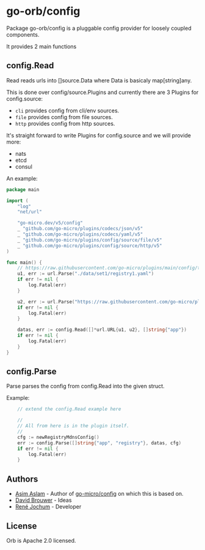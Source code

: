 # go-orb/config

Package go-orb/config is a pluggable config provider for loosely coupled components.

It provides 2 main functions

## config.Read

Read reads urls into []source.Data where Data is basicaly map[string]any.

This is done over config/source.Plugins and currently there are 3 Plugins for config.source:

- `cli` provides config from cli/env sources.
- `file` provides config from file sources.
- `http` provides config from http sources.

It's straight forward to write Plugins for config.source and we will provide more:

- nats
- etcd
- consul

An example:

```go
package main

import (
    "log"
    "net/url"

    "go-micro.dev/v5/config"
    _ "github.com/go-micro/plugins/codecs/json/v5"
    _ "github.com/go-micro/plugins/codecs/yaml/v5"
    _ "github.com/go-micro/plugins/config/source/file/v5"
    _ "github.com/go-micro/plugins/config/source/http/v5"
)

func main() {
    // https://raw.githubusercontent.com/go-micro/plugins/main/config/tests/data/set1/registry1.yaml
    u1, err := url.Parse("./data/set1/registry1.yaml")
    if err != nil {
        log.Fatal(err)
    }

    u2, err := url.Parse("https://raw.githubusercontent.com/go-micro/plugins/main/config/tests/data/set1/registry2.json")
    if err != nil {
        log.Fatal(err)
    }

    datas, err := config.Read([]*url.URL{u1, u2}, []string{"app"})
    if err != nil {
        log.Fatal(err)
    }
}
```

## config.Parse

Parse parses the config from config.Read into the given struct.

Example:

```go
    // extend the config.Read example here

    //
    // All from here is in the plugin itself.
    //
    cfg := newRegistryMdnsConfig()
    err := config.Parse([]string{"app", "registry"}, datas, cfg)
    if err != nil {
        log.Fatal(err)
    }
```

## Authors

- [Asim Aslam](https://github.com/asim/) - Author of [go-micro/config](https://github.com/go-micro/go-micro/tree/master/config) on which this is based on.
- [David Brouwer](https://github.com/Davincible/) - Ideas
- [René Jochum](https://github.com/jochumdev) - Developer

## License

Orb is Apache 2.0 licensed.
